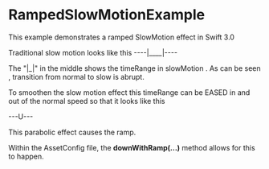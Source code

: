 # RampedSlowMotionExample


This example demonstrates a ramped SlowMotion effect in Swift 3.0 

Traditional slow motion looks like this 
----|____|----  

The "|_|" in the middle shows the timeRange in slowMotion . As can be seen , transition from normal to slow is abrupt.

To smoothen the slow motion effect this timeRange can be EASED in and out of the normal speed so that it looks like this 

---U---

This parabolic effect causes the ramp. 

Within the AssetConfig file, the <b>downWithRamp(...)</b> method allows for this to happen.
